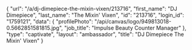{
    "url": "\/a\/dj-dimepiece-the-mixin-vixen\/213716",
    "first_name": "DJ Dimepiece",
    "last_name": "The Mixin' Vixen",
    "id": "213716",
    "login_id": "1759121",
    "data": {
        "profilePhoto": "\/api\/canvas\/logo\/949813018-0.5662851581815.jpg",
        "job_title": "Impulse Beauty Counter Manager"
    },
    "type": "captivate",
    "layout": "ambassador",
    "title": "DJ Dimepiece The Mixin' Vixen"
}